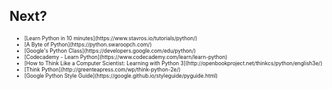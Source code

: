 ## Next?
<ul>
<li style="font-size:0.6em;">[Learn Python in 10 minutes](https://www.stavros.io/tutorials/python/)</span>
<li style="font-size:0.6em;">[A Byte of Python](https://python.swaroopch.com/)</span>
<li style="font-size:0.6em;">[Google's Python Class](https://developers.google.com/edu/python/)</span>
<li style="font-size:0.6em;">[Codecademy - Learn Python](https://www.codecademy.com/learn/learn-python)</span>
<li style="font-size:0.6em;">[How to Think Like a Computer Scientist: Learning with Python 3](http://openbookproject.net/thinkcs/python/english3e/)</span>
<li style="font-size:0.6em;">[Think Python](http://greenteapress.com/wp/think-python-2e/)</span>
<li style="font-size:0.6em;">[Google Python Style Guide](https://google.github.io/styleguide/pyguide.html)</span>
</ul>
